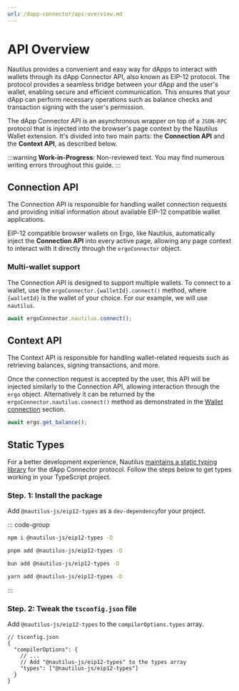 ```yaml
---
url: /dapp-connector/api-overview.md
---
```

# API Overview

Nautilus provides a convenient and easy way for dApps to interact with wallets through its dApp Connector API, also known as EIP-12 protocol. The protocol provides a seamless bridge between your dApp and the user's wallet, enabling secure and efficient communication. This ensures that your dApp can perform necessary operations such as balance checks and transaction signing with the user's permission.

The dApp Connector API is an asynchronous wrapper on top of a `JSON-RPC` protocol that is injected into the browser's page context by the Nautilus Wallet extension. It's divided into two main parts: the **Connection API** and the **Context API**, as described below.

:::warning
**Work-in-Progress**: Non-reviewed text. You may find numerous writing errors throughout this guide.
:::

## Connection API

The Connection API is responsible for handling wallet connection requests and providing initial information about available EIP-12 compatible wallet applications.

EIP-12 compatible browser wallets on Ergo, like Nautilus, automatically inject the **Connection API** into every active page, allowing any page context to interact with it directly through the `ergoConnector` object.

### Multi-wallet support

The Connection API is designed to support multiple wallets. To connect to a wallet, use the `ergoConnector.{walletId}.connect()` method, where `{walletId}` is the wallet of your choice. For our example, we will use `nautilus`.

```ts
await ergoConnector.nautilus.connect();
```

## Context API

The Context API is responsible for handling wallet-related requests such as retrieving balances, signing transactions, and more.

Once the connection request is accepted by the user, this API will be injected similarly to the Connection API, allowing interaction through the `ergo` object. Alternatively it can be returned by the `ergoConnector.nautilus.connect()` method as demonstrated in the [Wallet connection](/dapp-connector/wallet-connection) section.

```ts
await ergo.get_balance();
```

## Static Types

For a better development experience, Nautilus [maintains a static typing library](https://github.com/capt-nemo429/eip12-types) for the dApp Connector protocol. Follow the steps below to get types working in your TypeScript project.

### Step. 1: Install the package

Add `@nautilus-js/eip12-types` as a `dev-dependency`for your project.

::: code-group

```bash [npm]
npm i @nautilus-js/eip12-types -D
```

```bash [pnpm]
pnpm add @nautilus-js/eip12-types -D
```

```bash [bun]
bun add @nautilus-js/eip12-types -D
```

```bash [yarn]
yarn add @nautilus-js/eip12-types -D
```

:::

### Step. 2: Tweak the `tsconfig.json` file

Add `@nautilus-js/eip12-types` to the `compilerOptions.types` array.

```jsonc
// tsconfig.json
{
  "compilerOptions": {
    // ...
    // Add "@nautilus-js/eip12-types" to the types array
    "types": ["@nautilus-js/eip12-types"]
  }
}
```
